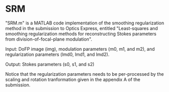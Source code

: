 # SRM
"SRM.m" is a MATLAB code implementation of the smoothing regularization method in the submission to Optics Express, entitled "Least-squares and smoothing regularization methods for reconstructing Stokes parameters from division-of-focal-plane modulation".

Input:
DoFP image (img), modulation parameters (m0, m1, and m2), and regularization parameters (lmd0, lmd1, and lmd2).

Output:
Stokes parameters (s0, s1, and s2)

Notice that the regularization parameters needs to be per-processed by the scaling and rotation tranformation given in the appendix A of the submission.
